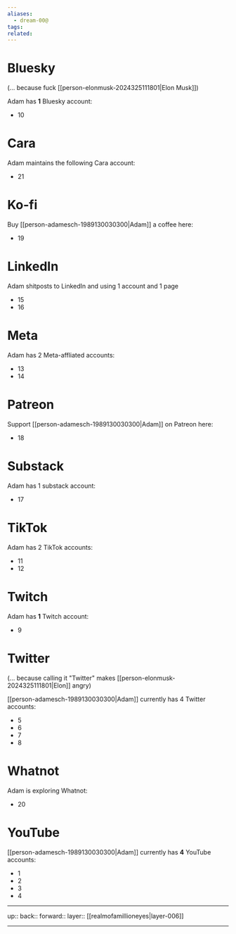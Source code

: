 ```yaml
---
aliases:
  - dream-00@
tags: 
related:
---
```


# Bluesky

(... because fuck [[person-elonmusk-2024325111801|Elon Musk]])

Adam has **1** Bluesky account:

- 10

# Cara

Adam maintains the following Cara account:

- 21

# Ko-fi

Buy [[person-adamesch-1989130030300|Adam]] a coffee here:

- 19

# LinkedIn

Adam shitposts to LinkedIn and using 1 account and 1 page

- 15
- 16

# Meta

Adam has 2 Meta-affliated accounts:

- 13
- 14

# Patreon

Support [[person-adamesch-1989130030300|Adam]] on Patreon here:

- 18

# Substack

Adam has 1 substack account:

- 17

# TikTok

Adam has 2 TikTok accounts:

- 11
- 12

# Twitch

Adam has **1** Twitch account:

- 9

# Twitter

(... because calling it "Twitter" makes [[person-elonmusk-2024325111801|Elon]] angry)

[[person-adamesch-1989130030300|Adam]] currently has 4 Twitter accounts:

- 5
- 6
- 7
- 8

# Whatnot

Adam is exploring Whatnot:

- 20

# YouTube

[[person-adamesch-1989130030300|Adam]] currently has **4** YouTube accounts:

- 1
- 2
- 3
- 4


***

up:: 
back:: 
forward:: 
layer:: [[realmofamillioneyes|layer-006]]

***
